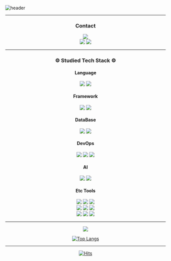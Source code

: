 ![header](https://capsule-render.vercel.app/api?type=transparent&fontColor=703ee5&text=OH,%20Hi🙋🏻&height=150&fontSize=60&desc=I'm%20Geun&descAlignY=75&descAlign=60)

---

<div align="center">

<h3 dir="auto">Contact</h3>

<a href="mailto:to@geun.me" target="_blank"><img src="https://img.shields.io/badge/Gmail-EA4335?style=flat-square&logo=Gmail&logoColor=white"/>
<br>
<a href="https://velog.io/@geun" target="_blank"><img src="https://img.shields.io/badge/Velog-20C997?style=flat-square&logo=Velog&logoColor=white"/></a>
<a href="https://about.geun.me" target="_blank"><img src="https://img.shields.io/badge/Notion Portfolio-000000?style=flat-square&logo=Notion&logoColor=white"/></a>

---

<h3 dir="auto">⚙️ Studied Tech Stack ⚙️</h3>

<!--Language-->
<h4 dir="auto">Language</h4>
<img src="https://img.shields.io/badge/Java-F46D01?style=flat-square&logo=OpenJDK&logoColor=white"/></a>
<img src="https://img.shields.io/badge/Python-3766AB?style=flat-square&logo=Python&logoColor=white"/></a>
<!-- <img src="https://img.shields.io/badge/JavaScript-F7DF1E?style=flat-square&logo=JavaScript&logoColor=white"/></a> -->

<!--Frontend-->
<!-- <h4 dir="auto">Frontend</h4>
<img src="https://img.shields.io/badge/Html-E34F26?style=flat-square&logo=Html5&logoColor=white"/></a>
<img src="https://img.shields.io/badge/CSS-1572B6?style=flat-square&logo=CSS3&logoColor=white"/></a> -->

<!--Backend-->
<h4 dir="auto">Framework</h4>
<img src="https://img.shields.io/badge/SpringBoot-6DB33F?style=flat-square&logo=SpringBoot&logoColor=white"/></a>
<img src="https://img.shields.io/badge/Django-092E20?style=flat-square&logo=Django&logoColor=white"/></a>
<!-- <img src="https://img.shields.io/badge/Node.js-339933?style=flat-square&logo=Node.js&logoColor=white"/></a> -->

<!--DataBase End-->
<h4 dir="auto">DataBase</h4>
<img src="https://img.shields.io/badge/MySQL-4479A1?style=flat-square&logo=MySQL&logoColor=white"/></a>
<img src="https://img.shields.io/badge/MongoDB-47A248?style=flat-square&logo=MySQL&logoColor=white"/></a>

<!--DevOps-->
<h4 dir="auto">DevOps</h4>
<img src="https://img.shields.io/badge/Docker-2496ED?style=flat-square&logo=Docker&logoColor=white"/></a>
<img src="https://img.shields.io/badge/AWS-232F3E?style=flat-square&logo=AmazonAWS&logoColor=white"/></a>
<img src="https://img.shields.io/badge/nginx-009639?style=flat-square&logo=nginx&logoColor=white"/></a>

<!-- AI -->
<h4 dir="auto">AI</h4>
<img src="https://img.shields.io/badge/Pytorch-EE4C2C?style=flat-square&logo=Pytorch&logoColor=white"/></a>
<img src="https://img.shields.io/badge/TensorFlow-FF6F00?style=flat-square&logo=TensorFlow&logoColor=white"/></a>

<!-- Etc Tools -->
<h4 dir="auto">Etc Tools</h4>
    <!-- IDE -->
<img src="https://img.shields.io/badge/Vim-019733?style=flat-square&logo=Vim&logoColor=white"/></a>
<img src="https://img.shields.io/badge/VSCode-007ACC?style=flat-square&logo=Visual Studio Code&logoColor=white"/></a>
<img src="https://img.shields.io/badge/Intellij-000000?style=flat-square&logo=IntelliJ IDEA&logoColor=white"/></a>
<br>
    <!-- Source Control -->
<img src="https://img.shields.io/badge/Git-F05032?style=flat-square&logo=Git&logoColor=white"/></a>
<img src="https://img.shields.io/badge/GitHub-181717?style=flat-square&logo=GitHub&logoColor=white"/></a>
<img src="https://img.shields.io/badge/GitLab-FC6D26?style=flat-square&logo=GitLab&logoColor=white"/></a>
<br>
    <!-- Communication Tool -->
<img src="https://img.shields.io/badge/Slack-4A154B?style=flat-square&logo=Slack&logoColor=white"/></a>
<img src="https://img.shields.io/badge/Discord-5865F2?style=flat-square&logo=Discord&logoColor=white"/></a>
<img src="https://img.shields.io/badge/Notion-000000?style=flat-square&logo=Notion&logoColor=white"/></a>

---

<picture>
<source 
  srcset="https://github-readme-stats.vercel.app/api?username=geuun&show_icons=true&theme=dark"
  media="(prefers-color-scheme: dark)"
/>
<source
  srcset="https://github-readme-stats.vercel.app/api?username=geuun&show_icons=true"
  media="(prefers-color-scheme: light), (prefers-color-scheme: no-preference)"
/>
<img src="https://github-readme-stats.vercel.app/api?username=anuraghazra&show_icons=true" />
</picture>

[![Top Langs](https://github-readme-stats.vercel.app/api/top-langs/?username=geuun&hide=jupyter%20notebook&layout=compact)](https://github.com/anuraghazra/github-readme-stats)

---

[![Hits](https://hits.seeyoufarm.com/api/count/incr/badge.svg?url=https%3A%2F%2Fgithub.com%2Fgeuun%2Fhit-counter&count_bg=%23486DE5&title_bg=%23555555&icon=github.svg&icon_color=%23E7E7E7&title=hits&edge_flat=false)](https://hits.seeyoufarm.com)

</div>
